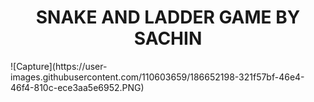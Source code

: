 <h1 align="center">SNAKE AND LADDER GAME BY SACHIN</h1>
![Capture](https://user-images.githubusercontent.com/110603659/186652198-321f57bf-46e4-46f4-810c-ece3aa5e6952.PNG)

